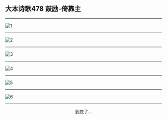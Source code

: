 
## 大本诗歌478 鼓励-倚靠主
        
<div id="aplayer0"></div>

---

<img alt="1" data-original="/data/d0477/1.png">

---

<img alt="2" data-original="/data/d0477/2.png">

---

<img alt="3" data-original="/data/d0477/3.png">

---

<img alt="4" data-original="/data/d0477/4.png">

---

<img alt="5" data-original="/data/d0477/5.png">

---

<img alt="6" data-original="/data/d0477/6.png">

---

<p style="text-align: center">到底了...</p>

<script src="/js/dist-view.js"></script>

<script>
MAIN.id = 'd0477';
        
const ap0 = new APlayer({
    container: document.getElementById('aplayer0'),
    volume: 1,
    loop: 'none',
    preload: 'none',
    audio: [{
        name: '大本诗歌478.mp3',
        artist: '大本诗歌',
        url: 'https://res.wx.qq.com/voice/getvoice?mediaid=MzI0NTk3MDM5M18yMjQ3NDkzNDYx',
        cover: '/favicon'
    }]
});
</script>
